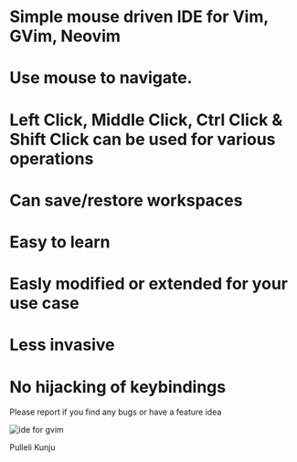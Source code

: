 # Simple mouse driven IDE for Vim, GVim, Neovim
# Use mouse to navigate.
# Left Click, Middle Click, Ctrl Click & Shift Click can be used for various operations
# Can save/restore workspaces
# Easy to learn
# Easly modified or extended for your use case
# Less invasive
# No hijacking of keybindings

Please report if you find any bugs or have a feature idea


![ide for gvim](https://user-images.githubusercontent.com/126577554/223862382-43ca7aff-656d-435a-8f52-890251d55653.png)


Pulleli Kunju
